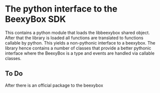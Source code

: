 # The python interface to the BeexyBox SDK

This contains a python module that loads the libbeexybox shared object. After
that the library is loaded all functions are translated to functions callable
by python. This yields a non-pythonic interface to a beexybox.
The library hence contains a number of classes that provide a better pythonic
interface where the BeexyBox is a type and events are handled via callable
classes.

## To Do
After there is an official package to the beexybox
